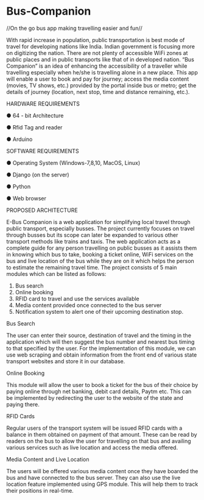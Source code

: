 # Bus-Companion
//On the go bus app making travelling easier and fun//

With rapid increase in population, public transportation is best mode of travel for
developing nations like India. Indian government is focusing more on digitizing the
nation. There are not plenty of accessible WiFi zones at public places and in public
transports like that of in developed nation.
“Bus Companion” is an idea of enhancing the accessibility of a traveller while
travelling especially when he/she is travelling alone in a new place. This app will
enable a user to book and pay for journey; access the media content (movies, TV
shows, etc.) provided by the portal inside bus or metro; get the details of journey
(location, next stop, time and distance remaining, etc.).


HARDWARE REQUIREMENTS


● 64 - bit Architecture 

● Rfid Tag and reader 

● Arduino 


SOFTWARE REQUIREMENTS


● Operating System (Windows-7,8,10, MacOS, Linux) 

● Django (on the server) 

● Python 

● Web browser 




PROPOSED ARCHITECTURE

E-Bus Companion is a web application for simplifying local travel through public transport,
especially busses. The project currently focuses on travel through busses but its scope can later be
expanded to various other transport methods like trains and taxis. The web application acts as a
complete guide for any person travelling on public busses as it assists them in knowing which bus to
take, booking a ticket online, WiFi services on the bus and live location of the bus while they are on
it which helps the person to estimate the remaining travel time.
The project consists of 5 main modules which can be listed as follows:
1. Bus search
2. Online booking
3. RFID card to travel and use the services available
4. Media content provided once connected to the bus server
5. Notification system to alert one of their upcoming destination stop.

Bus Search

The user can enter their source, destination of travel and the timing in the application which will
then suggest the bus number and nearest bus timing to that specified by the user. For the
implementation of this module, we can use web scraping and obtain information from the front end
of various state transport websites and store it in our database.

Online Booking

This module will allow the user to book a ticket for the bus of their choice by paying online through
net banking, debit card details, Paytm etc. This can be implemented by redirecting the user to the
website of the state and paying there.

RFID Cards

Regular users of the transport system will be issued RFID cards with a balance in them obtained on
payment of that amount. These can be read by readers on the bus to allow the user for travelling on
that bus and availing various services such as live location and access the media offered.

Media Content and Live Location

The users will be offered various media content once they have boarded the bus and have connected
to the bus server. They can also use the live location feature implemented using GPS module. This
will help them to track their positions in real-time.

